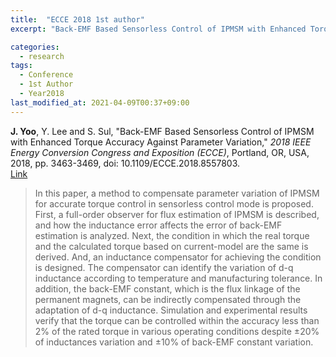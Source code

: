 ```yaml
---
title:  "ECCE 2018 1st author"
excerpt: "Back-EMF Based Sensorless Control of IPMSM with Enhanced Torque Accuracy against Parameter Variation."

categories:
  - research
tags:
  - Conference
  - 1st Author
  - Year2018
last_modified_at: 2021-04-09T00:37+09:00
---
```


**J. Yoo**, Y. Lee and S. Sul, "Back-EMF Based Sensorless Control of IPMSM with Enhanced Torque Accuracy Against Parameter Variation," *2018 IEEE Energy Conversion Congress and Exposition (ECCE)*, Portland, OR, USA, 2018, pp. 3463-3469, doi: 10.1109/ECCE.2018.8557803.  
[Link](https://ieeexplore.ieee.org/document/8557803)  
  
>In this paper, a method to compensate parameter variation of IPMSM for accurate torque control in sensorless control mode is proposed. First, a full-order observer for flux estimation of IPMSM is described, and how the inductance error affects the error of back-EMF estimation is analyzed. Next, the condition in which the real torque and the calculated torque based on current-model are the same is derived. And, an inductance compensator for achieving the condition is designed. The compensator can identify the variation of d-q inductance according to temperature and manufacturing tolerance. In addition, the back-EMF constant, which is the flux linkage of the permanent magnets, can be indirectly compensated through the adaptation of d-q inductance. Simulation and experimental results verify that the torque can be controlled within the accuracy less than 2% of the rated torque in various operating conditions despite ±20% of inductances variation and ±10% of back-EMF constant variation.
